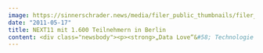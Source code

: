 ```yaml
---
image: https://sinnerschrader.news/media/filer_public_thumbnails/filer_public/3b/d1/3bd13ee1-bc9f-40aa-837b-3ff5d828a793/varfoldersdjk8pxf42x64d8fxslz8jcc8fc0000gnttmpw4kjjh__480x288_q85_crop_subsampling-2_upscale.jpg
date: "2011-05-17"
title: NEXT11 mit 1.600 Teilnehmern in Berlin
content: <div class="newsbody"><p><strong>„Data Love“&#58; Technologie ist die treibende Kraft in der Kundenbeziehung<br/></strong></p><p>Mit der Begrüßung durch Co-Chairmen Rolf Schmidt-Holtz (Hanse Ventures) und Matthias Schrader (SinnerSchrader) hat heute Morgen die NEXT Conference in Berlin begonnen. Zum Auftakt versammelten sich knapp 1.600 Teilnehmer in der STATION-Berlin. Auf den insgesamt fünf Bühnen und in Workshops präsentieren und diskutieren 155 Sprecher entlang des Leitmotivs „Data Love“ die aktuellen Trends der digitalen Wirtschaft – besonders im Fokus stehen hierbei die enormen Datenmengen, die neue Geschäftsmodelle und Technologien zukünftig im Sinne der Anwender aufbereiten müssen.</p><p>Zum Auftakt der Konferenz begrüßten Schmidt-Holtz und Schrader auf der Bühne des internationalen Tracks die Besucher. Schmidt-Holtz hob die praktische Relevanz des Konferenzthemas „Data Love“ hervor&#58; Die Datenströme im Internet wachsen jedes Jahr um 60 Prozent – eine Herausforderung für Unternehmen wie Privatnutzer gleichermaßen. Nach Auffassung von Matthias Schrader, Chairman und Initiator der NEXT, sind Technologien der Motor der Kundenbeziehung, Daten sind dabei der Treibstoff. Kevin Slavin (Area/Code) beschrieb, wie sich mit Hilfe von Algorithmen Daten so miteinander vernetzen lassen, dass die richtigen Vorhersagen getroffen werden können.</p><p><strong>Klasse statt Masse<br/></strong><br/>Im Interview mit TechCrunch-Journalistin Sarah Lacy brachte Peter Vesterbacka auf den Punkt, was es braucht, um sich im Dickicht der Anbieter durchzusetzen&#58; Es gehe nicht darum, möglichst viele Angebote zu kreieren, sondern einige wenige, dafür wirklich gute. Der große Vorteil der finnischen Shootingstars sei es, täglich über die verschiedenen Touchpoints und Netzwerke mit den Nutzern kommunizieren zu können. Das helfe, die eigene Strategie erfolgreich weiterzuentwickeln. So sei Rovio Mobile heute mehr als nur ein Spieleentwickler – längst werden mit dem Verkaufsschlager “Angry Birds” mehrere Millionen Euro pro Jahr umgesetzt, sowohl über Werbung als auch seit kurzem mit Merchandising-Artikeln.</p><p><strong>Alle Tracks gut gefüllt – Tickets für Tag zwei noch erhältlich<br/></strong><br/>Zu Beginn der Konferenz waren die vier Thementracks International, Commerce, Media und Mobile bereits sehr gut besucht, ebenso wie der Workshop des Art Directors Club Deutschland. Auf der NEXT Stage fand am Vormittag unter reger Teilnahme der Zuschauer die erste Runde des NEXT Elevator Pitch statt. Am zweiten Tag werden die Themen Branding, Technology und Social Media in eigenen Tracks behandelt. Tickets für den zweiten Kongresstag können noch unter <a href="http&#58;//nextconf.eu/next11/attend">http&#58;//nextconf.eu/next11/attend</a>/ erworben werden.</p><p><a class="news-backlink" href="/de/"><svg class="svg-ico svg-ico--arrow-left"><use xlink&#58;href="#arrow-down"></use></svg>Zurück zur Presse Übersicht</a></p></div>
---
```

